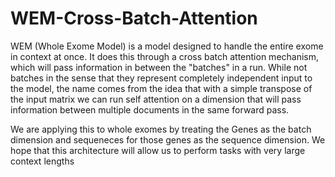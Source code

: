 # WEM-Cross-Batch-Attention

WEM (Whole Exome Model) is a model designed to handle the entire exome in context at once. It does this through a cross batch attention mechanism, which will pass information in between the "batches" in a run. While not batches in the sense that they represent completely independent input to the model, the name comes from the idea that with a simple transpose of the input matrix we can run self attention on a dimension that will pass information between multiple documents in the same forward pass. 

We are applying this to whole exomes by treating the Genes as the batch dimension and sequeneces for those genes as the sequence dimension. We hope that this architecture will allow us to perform tasks with very large context lengths


